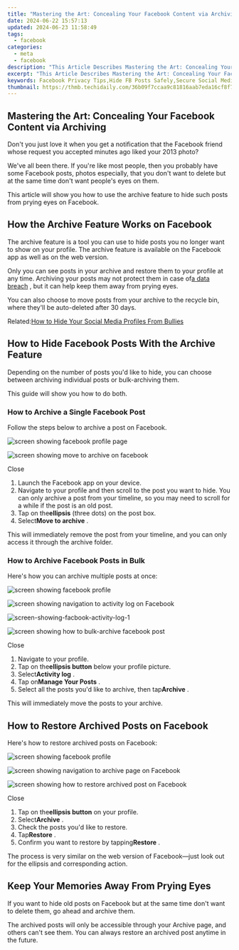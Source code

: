 ```yaml
---
title: "Mastering the Art: Concealing Your Facebook Content via Archiving"
date: 2024-06-22 15:57:13
updated: 2024-06-23 11:58:49
tags:
  - facebook
categories:
  - meta
  - facebook
description: "This Article Describes Mastering the Art: Concealing Your Facebook Content via Archiving"
excerpt: "This Article Describes Mastering the Art: Concealing Your Facebook Content via Archiving"
keywords: Facebook Privacy Tips,Hide FB Posts Safely,Secure Social Media Archives,Control Fb Data Exposure,Limit Friend Feed Sharing,Stealthy FB Content Management,Discreetly Archive Facebook Info
thumbnail: https://thmb.techidaily.com/36b09f7ccaa9c81816aab7eda16cf8f7440a1a40a70bb2dcfcf0284506d79ec5.jpg
---
```


## Mastering the Art: Concealing Your Facebook Content via Archiving

 Don't you just love it when you get a notification that the Facebook friend whose request you accepted minutes ago liked your 2013 photo?

 We've all been there. If you're like most people, then you probably have some Facebook posts, photos especially, that you don't want to delete but at the same time don't want people's eyes on them.

 This article will show you how to use the archive feature to hide such posts from prying eyes on Facebook.

## How the Archive Feature Works on Facebook

 The archive feature is a tool you can use to hide posts you no longer want to show on your profile. The archive feature is available on the Facebook app as well as on the web version.

 Only you can see posts in your archive and restore them to your profile at any time. Archiving your posts may not protect them in case of[a data breach](https://www.makeuseof.com/worst-data-breaches/) , but it can help keep them away from prying eyes.

 You can also choose to move posts from your archive to the recycle bin, where they'll be auto-deleted after 30 days.

 Related:[How to Hide Your Social Media Profiles From Bullies](https://www.makeuseof.com/tag/how-to-hide-your-social-media-profiles/)

## How to Hide Facebook Posts With the Archive Feature

 Depending on the number of posts you'd like to hide, you can choose between archiving individual posts or bulk-archiving them.

This guide will show you how to do both.

### How to Archive a Single Facebook Post

Follow the steps below to archive a post on Facebook.

![screen showing facebook profile page](https://static1.makeuseofimages.com/wordpress/wp-content/uploads/2021/11/screen-showing-facebook-profile-page.jpg)

![screen showing move to archive on facebook](https://static1.makeuseofimages.com/wordpress/wp-content/uploads/2021/11/screen-showing-move-to-archive-on-facebook.jpg)

Close

1. Launch the Facebook app on your device.
2. Navigate to your profile and then scroll to the post you want to hide. You can only archive a post from your timeline, so you may need to scroll for a while if the post is an old post.
3. Tap on the**ellipsis** (three dots) on the post box.
4. Select**Move to archive** .

 This will immediately remove the post from your timeline, and you can only access it through the archive folder.

### How to Archive Facebook Posts in Bulk

Here's how you can archive multiple posts at once:

![screen showing facebook profile](https://static1.makeuseofimages.com/wordpress/wp-content/uploads/2021/11/screen-showing-facebook-profile.jpg)

![screen showing navigation to activity log on Facebook](https://static1.makeuseofimages.com/wordpress/wp-content/uploads/2021/11/screen-showing-navigation-to-activity-log-on-Facebook.jpg)

![screen-showing-facbook-activity-log-1](https://static1.makeuseofimages.com/wordpress/wp-content/uploads/2021/11/screen-showing-facbook-activity-log-1.jpg)

![screen showing how to bulk-archive facebook post](https://static1.makeuseofimages.com/wordpress/wp-content/uploads/2021/11/screen-showing-how-to-bulk-archive-facebook-post.jpg)

Close

1. Navigate to your profile.
2. Tap on the**ellipsis button** below your profile picture.
3. Select**Activity log** .
4. Tap on**Manage Your Posts** .
5. Select all the posts you'd like to archive, then tap**Archive** .

This will immediately move the posts to your archive.

## How to Restore Archived Posts on Facebook

Here's how to restore archived posts on Facebook:

![screen showing facebook profile](https://static1.makeuseofimages.com/wordpress/wp-content/uploads/2021/11/screen-showing-facebook-profile.jpg)

![screen showing navigation to archive page on Facebook](https://static1.makeuseofimages.com/wordpress/wp-content/uploads/2021/11/screen-showing-navigation-to-archive-page-on-Facebook.jpg)

![screen showing how to restore archived post on Facebook](https://static1.makeuseofimages.com/wordpress/wp-content/uploads/2021/11/screen-showing-how-to-restore-archived-post-on-Facebook.jpg)

Close

1. Tap on the**ellipsis button** on your profile.
2. Select**Archive** .
3. Check the posts you'd like to restore.
4. Tap**Restore** .
5. Confirm you want to restore by tapping**Restore** .

 The process is very similar on the web version of Facebook—just look out for the ellipsis and corresponding action.

## Keep Your Memories Away From Prying Eyes

 If you want to hide old posts on Facebook but at the same time don't want to delete them, go ahead and archive them.

 The archived posts will only be accessible through your Archive page, and others can't see them. You can always restore an archived post anytime in the future.


<ins class="adsbygoogle"
     style="display:block"
     data-ad-format="autorelaxed"
     data-ad-client="ca-pub-7571918770474297"
     data-ad-slot="1223367746"></ins>



<ins class="adsbygoogle"
     style="display:block"
     data-ad-client="ca-pub-7571918770474297"
     data-ad-slot="8358498916"
     data-ad-format="auto"
     data-full-width-responsive="true"></ins>
